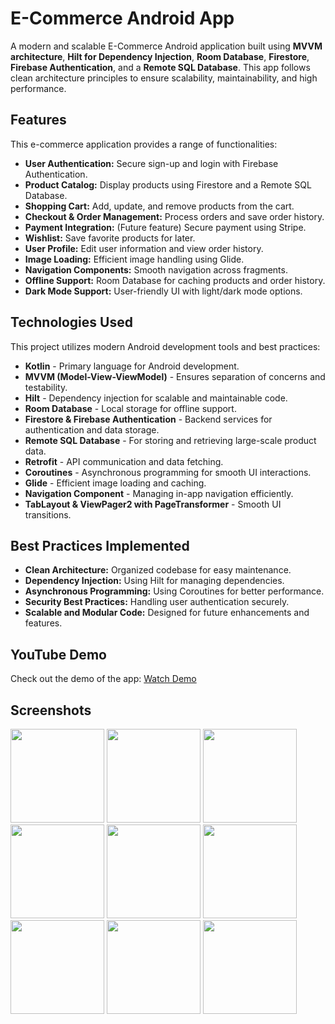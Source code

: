 # E-Commerce Android App

A modern and scalable E-Commerce Android application built using **MVVM architecture**, **Hilt for Dependency Injection**, **Room Database**, **Firestore**, **Firebase Authentication**, and a **Remote SQL Database**. This app follows clean architecture principles to ensure scalability, maintainability, and high performance.

## Features

This e-commerce application provides a range of functionalities:

- **User Authentication:** Secure sign-up and login with Firebase Authentication.
- **Product Catalog:** Display products using Firestore and a Remote SQL Database.
- **Shopping Cart:** Add, update, and remove products from the cart.
- **Checkout & Order Management:** Process orders and save order history.
- **Payment Integration:** (Future feature) Secure payment using Stripe.
- **Wishlist:** Save favorite products for later.
- **User Profile:** Edit user information and view order history.
- **Image Loading:** Efficient image handling using Glide.
- **Navigation Components:** Smooth navigation across fragments.
- **Offline Support:** Room Database for caching products and order history.
- **Dark Mode Support:** User-friendly UI with light/dark mode options.

## Technologies Used

This project utilizes modern Android development tools and best practices:

- **Kotlin** - Primary language for Android development.
- **MVVM (Model-View-ViewModel)** - Ensures separation of concerns and testability.
- **Hilt** - Dependency injection for scalable and maintainable code.
- **Room Database** - Local storage for offline support.
- **Firestore & Firebase Authentication** - Backend services for authentication and data storage.
- **Remote SQL Database** - For storing and retrieving large-scale product data.
- **Retrofit** - API communication and data fetching.
- **Coroutines** - Asynchronous programming for smooth UI interactions.
- **Glide** - Efficient image loading and caching.
- **Navigation Component** - Managing in-app navigation efficiently.
- **TabLayout & ViewPager2 with PageTransformer** - Smooth UI transitions.

## Best Practices Implemented

- **Clean Architecture:** Organized codebase for easy maintenance.
- **Dependency Injection:** Using Hilt for managing dependencies.
- **Asynchronous Programming:** Using Coroutines for better performance.
- **Security Best Practices:** Handling user authentication securely.
- **Scalable and Modular Code:** Designed for future enhancements and features.

## YouTube Demo

Check out the demo of the app: [Watch Demo](https://youtu.be/lxqeEpt1D5o?si=IUsclAQy-SeLqtP-)

## Screenshots
<img src="https://github.com/user-attachments/assets/1ef0130c-8564-43fe-a083-002d4b80a756" width="150">
<img src="https://github.com/user-attachments/assets/e640a1d9-90f8-4390-af91-a9b741fe9b40" width="150">
<img src="https://github.com/user-attachments/assets/c2b207dd-2fff-4fdb-b763-02f707c1f529" width="150">
<img src="https://github.com/user-attachments/assets/7a9940e1-a724-4336-9d64-b0067a9e6df6" width="150">
<img src="https://github.com/user-attachments/assets/b46c342a-9993-4708-8f58-e81b7467c0ed" width="150">
<img src="https://github.com/user-attachments/assets/4bfd0c79-c444-4563-b7c9-4830179e53e8" width="150">
<img src="https://github.com/user-attachments/assets/8bdd1cc0-5141-4f53-a95f-14ee69ee8ccc" width="150">
<img src="https://github.com/user-attachments/assets/83fac547-c5d6-4b17-af52-81932ad331f6" width="150">
<img src="https://github.com/user-attachments/assets/28ce965a-d617-4c2d-8c1e-da8b662b1ea4" width="150">


